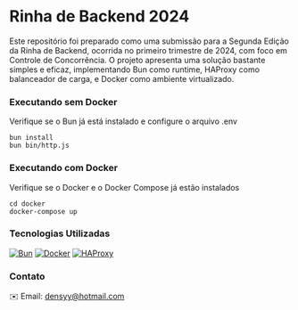 # Rinha de Backend 2024

Este repositório foi preparado como uma submissão para a Segunda Edição da Rinha de Backend, ocorrida no primeiro trimestre de 2024, com foco em Controle de Concorrência. O projeto apresenta uma solução bastante simples e eficaz, implementando Bun como runtime, HAProxy como balanceador de carga, e Docker como ambiente virtualizado.

### Executando sem Docker

Verifique se o Bun já está instalado e configure o arquivo .env

```
bun install
bun bin/http.js
```

### Executando com Docker

Verifique se o Docker e o Docker Compose já estão instalados

```
cd docker
docker-compose up
```

### Tecnologias Utilizadas

[![Bun](https://img.shields.io/badge/bun-282a36?style=for-the-badge&logo=bun&logoColor=fbf0df)](https://bun.sh/)
[![Docker](https://img.shields.io/badge/Docker-2CA5E0?style=for-the-badge&logo=docker&logoColor=white)](https://www.docker.com/)
[![HAProxy](https://img.shields.io/badge/HAProxy-blue.svg)](https://www.haproxy.org/)

### Contato

✉️ Email: densyy@hotmail.com
